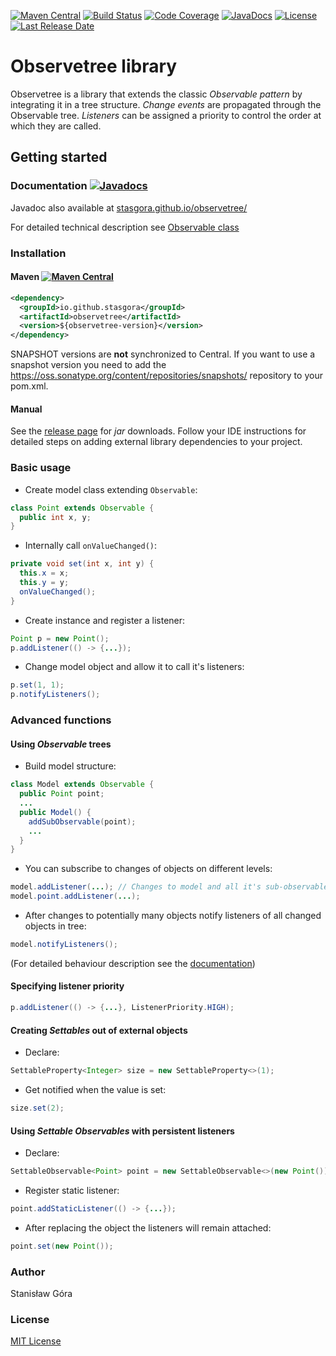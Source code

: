 [![Maven Central](https://img.shields.io/maven-central/v/io.github.stasgora/observetree.svg)](https://search.maven.org/search?q=g:%22io.github.stasgora%22%20AND%20a:%22observetree%22)
[![Build Status](https://travis-ci.org/stasgora/observetree.svg?branch=master)](https://travis-ci.org/stasgora/observetree)
[![Code Coverage](https://img.shields.io/coveralls/github/stasgora/observetree)](https://coveralls.io/github/stasgora/observetree?branch=master)
[![JavaDocs](https://javadoc.io/badge/io.github.stasgora/observetree.svg?kill_cache=1)](https://javadoc.io/doc/io.github.stasgora/observetree)
[![License](https://img.shields.io/github/license/stasgora/observetree?color=blueviolet)](https://github.com/stasgora/observetree/blob/master/LICENSE)
[![Last Release Date](https://img.shields.io/github/release-date/stasgora/observetree?color=orange)](https://github.com/stasgora/observetree/releases)

# Observetree library
Observetree is a library that extends the classic _Observable pattern_ by integrating it in a tree structure. _Change events_ are propagated through the Observable tree. _Listeners_ can be assigned a priority to control the order at which they are called.

## Getting started

### Documentation [![Javadocs](https://javadoc.io/badge/io.github.stasgora/observetree.svg?kill_cache=1)](https://javadoc.io/doc/io.github.stasgora/observetree)
Javadoc also available at [stasgora.github.io/observetree/](https://stasgora.github.io/observetree/)

For detailed technical description see [Observable class](https://stasgora.github.io/observetree/com/github/stasgora/observetree/Observable.html)

### Installation
#### Maven [![Maven Central](https://img.shields.io/maven-central/v/io.github.stasgora/observetree.svg)](https://search.maven.org/search?q=g:%22io.github.stasgora%22%20AND%20a:%22observetree%22)
```xml
<dependency>
  <groupId>io.github.stasgora</groupId>
  <artifactId>observetree</artifactId>
  <version>${observetree-version}</version>
</dependency>
```
SNAPSHOT versions are **not** synchronized to Central. If you want to use a snapshot version you need to add the https://oss.sonatype.org/content/repositories/snapshots/ repository to your pom.xml.
#### Manual
See the [release page](https://github.com/stasgora/observetree/releases) for _jar_ downloads. Follow your IDE instructions for detailed steps on adding external library dependencies to your project.

### Basic usage
- Create model class extending ```Observable```:
```java
class Point extends Observable {
  public int x, y;
}
```
- Internally call ```onValueChanged()```:
```java
private void set(int x, int y) {
  this.x = x;
  this.y = y;
  onValueChanged();
}
```
- Create instance and register a listener:
```java
Point p = new Point();
p.addListener(() -> {...});
```
- Change model object and allow it to call it's listeners:
```java
p.set(1, 1);
p.notifyListeners();
```

### Advanced functions
#### Using _Observable_ trees
- Build model structure:
```java
class Model extends Observable {
  public Point point;
  ...
  public Model() {
    addSubObservable(point);
    ...
  }
}
```
- You can subscribe to changes of objects on different levels:
```java
model.addListener(...); // Changes to model and all it's sub-observables
model.point.addListener(...);
```
- After changes to potentially many objects notify listeners of all changed objects in tree:
```java
model.notifyListeners();
```
(For detailed behaviour description see the [documentation](https://stasgora.github.io/observetree/com/github/stasgora/observetree/Observable.html))
#### Specifying listener priority
```java
p.addListener(() -> {...}, ListenerPriority.HIGH);
```
#### Creating _Settables_ out of external objects
- Declare:
```java
SettableProperty<Integer> size = new SettableProperty<>(1);
```
- Get notified when the value is set:
```java
size.set(2);
```
#### Using _Settable Observables_ with persistent listeners
- Declare:
```java
SettableObservable<Point> point = new SettableObservable<>(new Point());
```
- Register static listener:
```java
point.addStaticListener(() -> {...});
```
- After replacing the object the listeners will remain attached:
```java
point.set(new Point());
```

### Author
Stanisław Góra

### License
[MIT License](http://www.opensource.org/licenses/mit-license.php)
